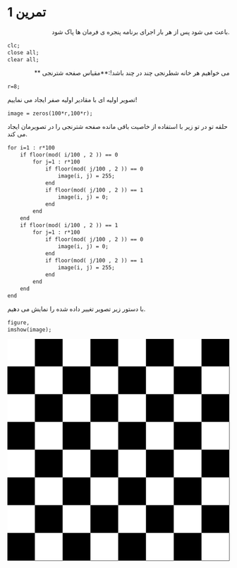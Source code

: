 # تمرین 1
<div dir="rtl" >
    .باعث می شود پس از هر بار اجرای برنامه پنجره ی فرمان ها پاک شود
</div>

```
clc;
close all;
clear all;
```

<div dir="rtl" >
می خواهیم هر خانه شطرنجی  چند در چند باشد!:**مقیاس صفحه شترنجی  **          
</div>

```
r=8;
```
تصویر اولیه ای با مقادیر اولیه صفر ایجاد می نماییم!
```
image = zeros(100*r,100*r);
```
حلقه تو در تو زیر با استفاده از خاصیت باقی مانده صفحه شترنجی را در تصویرمان ایجاد می کند.
```
for i=1 : r*100
    if floor(mod( i/100 , 2 )) == 0 
        for j=1 : r*100
            if floor(mod( j/100 , 2 )) == 0 
                image(i, j) = 255;
            end    
            if floor(mod( j/100 , 2 )) == 1 
                image(i, j) = 0;
            end        
        end 
    end
    if floor(mod( i/100 , 2 )) == 1 
        for j=1 : r*100
            if floor(mod( j/100 , 2 )) == 0 
                image(i, j) = 0;
            end    
            if floor(mod( j/100 , 2 )) == 1 
                image(i, j) = 255;
            end        
        end 
    end
end
```
با دستور زیر تصویر تغییر داده شده را نمایش می دهیم.
```
figure,
imshow(image);
```
![output](t1.bmp)
